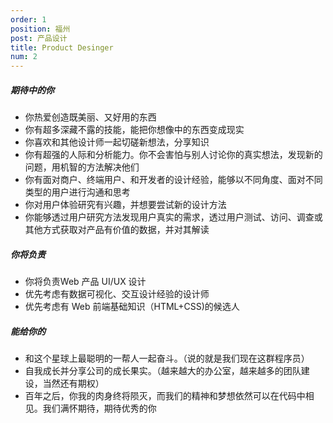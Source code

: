 ```yaml
---
order: 1
position: 福州
post: 产品设计
title: Product Desinger
num: 2
---
```


##### 期待中的你
- 你热爱创造既美丽、又好用的东西
- 你有超多深藏不露的技能，能把你想像中的东西变成现实
- 你喜欢和其他设计师一起切磋新想法，分享知识
- 你有超强的人际和分析能力。你不会害怕与别人讨论你的真实想法，发现新的问题，用机智的方法解决他们
- 你有面对商户、终端用户、和开发者的设计经验，能够以不同角度、面对不同类型的用户进行沟通和思考
- 你对用户体验研究有兴趣，并想要尝试新的设计方法
- 你能够透过用户研究方法发现用户真实的需求，透过用户测试、访问、调查或其他方式获取对产品有价值的数据，并对其解读


##### 你将负责
- 你将负责Web 产品 UI/UX 设计
- 优先考虑有数据可视化、交互设计经验的设计师
- 优先考虑有 Web 前端基础知识（HTML+CSS)的候选人

##### 能给你的
- 和这个星球上最聪明的一帮人一起奋斗。（说的就是我们现在这群程序员）
- 自我成长并分享公司的成长果实。（越来越大的办公室，越来越多的团队建设，当然还有期权）
- 百年之后，你我的肉身终将陨灭，而我们的精神和梦想依然可以在代码中相见。我们满怀期待，期待优秀的你